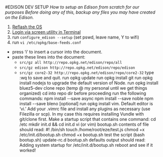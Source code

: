 #EDISON DEV SETUP
*How to setup an Edison from scratch for our purposes*
*Before doing any of this, backup any files you may have created on the Edison.*

1. [Reflash the OS](https://communities.intel.com/docs/DOC-25154)
2. [Login via screen utility in Terminal](https://software.intel.com/en-us/get-started-edison-osx-step3)
3. run `configure_edison --setup` (set pswd, leave name, Y to wifi)
4. run `vi /etc/opkg/base-feeds.conf`
  * press ‘i’ to insert a cursor into the document. 
  * paste these lines into the document:
    * `src/gz all http://repo.opkg.net/edison/repo/all`
    * `src/gz edison http://repo.opkg.net/edison/repo/edison`
    * `src/gz core2-32 http://repo.opkg.net/edison/repo/core2-32`
type :wq to save and quit. 
run opkg update
run opkg install git 
run opkg install nodejs to upgrade the default version of Node.
run opkg install bluez5-dev
clone repo (temp @ my personal until we get things organized)
cd into repo dir before proceeding
run the following commands:
npm install --save async
npm install --save noble
npm install --save bleno
[optional] run opkg install vim. Default editor is ‘vi.’
Add your .vimrc file and install any plugins as necessary (use Filezilla or scp). 
In my case this requires installing Vundle with git/clone first.
Make a startup script that contains one command:
cd /etc
mkdir init.d && cd init.d
vi (or vim) bootup.sh
contents of file should read: 
#! /bin/sh
 touch /home/root/eze/test.js
chmod +x /etc/init.d/bootup.sh
chmod +x bootup.sh
test the script (bash bootup.sh)
update-rc.d bootup.sh defaults
output should read: Adding system startup for /etc/init.d/bootup.sh
reboot and see if it worked!
